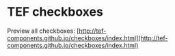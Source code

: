 # TEF checkboxes

Preview all checkboxes: [http://tef-components.github.io/checkboxes/index.html](http://tef-components.github.io/checkboxes/index.html)